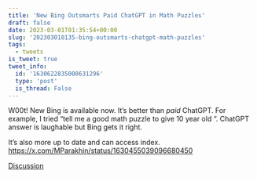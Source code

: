 ```yaml
---
title: 'New Bing Outsmarts Paid ChatGPT in Math Puzzles'
draft: false
date: 2023-03-01T01:35:54+00:00
slug: '202303010135-bing-outsmarts-chatgpt-math-puzzles'
tags:
  - tweets
is_tweet: true
tweet_info:
  id: '1630622835000631296'
  type: 'post'
  is_thread: False
---
```




W00t! New Bing is available now. It’s better than *paid* ChatGPT. For example, I tried “tell me a good math puzzle to give 10 year old “. ChatGPT answer is laughable but Bing gets it right.

It’s also more up to date and can access index. <https://x.com/MParakhin/status/1630455039096680450>

[Discussion](https://x.com/sytelus/status/1630622835000631296)
